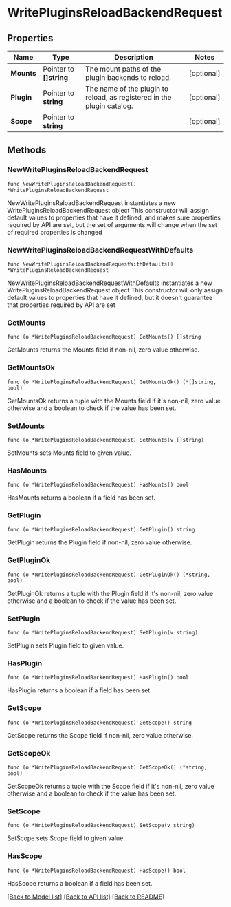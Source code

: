 # WritePluginsReloadBackendRequest


## Properties

Name | Type | Description | Notes
------------ | ------------- | ------------- | -------------
**Mounts** | Pointer to **[]string** | The mount paths of the plugin backends to reload. | [optional] 
**Plugin** | Pointer to **string** | The name of the plugin to reload, as registered in the plugin catalog. | [optional] 
**Scope** | Pointer to **string** |  | [optional] 



## Methods


### NewWritePluginsReloadBackendRequest

`func NewWritePluginsReloadBackendRequest() *WritePluginsReloadBackendRequest`

NewWritePluginsReloadBackendRequest instantiates a new WritePluginsReloadBackendRequest object
This constructor will assign default values to properties that have it defined,
and makes sure properties required by API are set, but the set of arguments
will change when the set of required properties is changed

### NewWritePluginsReloadBackendRequestWithDefaults

`func NewWritePluginsReloadBackendRequestWithDefaults() *WritePluginsReloadBackendRequest`

NewWritePluginsReloadBackendRequestWithDefaults instantiates a new WritePluginsReloadBackendRequest object
This constructor will only assign default values to properties that have it defined,
but it doesn't guarantee that properties required by API are set


### GetMounts

`func (o *WritePluginsReloadBackendRequest) GetMounts() []string`

GetMounts returns the Mounts field if non-nil, zero value otherwise.

### GetMountsOk

`func (o *WritePluginsReloadBackendRequest) GetMountsOk() (*[]string, bool)`

GetMountsOk returns a tuple with the Mounts field if it's non-nil, zero value otherwise
and a boolean to check if the value has been set.

### SetMounts

`func (o *WritePluginsReloadBackendRequest) SetMounts(v []string)`

SetMounts sets Mounts field to given value.


### HasMounts

`func (o *WritePluginsReloadBackendRequest) HasMounts() bool`

HasMounts returns a boolean if a field has been set.




### GetPlugin

`func (o *WritePluginsReloadBackendRequest) GetPlugin() string`

GetPlugin returns the Plugin field if non-nil, zero value otherwise.

### GetPluginOk

`func (o *WritePluginsReloadBackendRequest) GetPluginOk() (*string, bool)`

GetPluginOk returns a tuple with the Plugin field if it's non-nil, zero value otherwise
and a boolean to check if the value has been set.

### SetPlugin

`func (o *WritePluginsReloadBackendRequest) SetPlugin(v string)`

SetPlugin sets Plugin field to given value.


### HasPlugin

`func (o *WritePluginsReloadBackendRequest) HasPlugin() bool`

HasPlugin returns a boolean if a field has been set.




### GetScope

`func (o *WritePluginsReloadBackendRequest) GetScope() string`

GetScope returns the Scope field if non-nil, zero value otherwise.

### GetScopeOk

`func (o *WritePluginsReloadBackendRequest) GetScopeOk() (*string, bool)`

GetScopeOk returns a tuple with the Scope field if it's non-nil, zero value otherwise
and a boolean to check if the value has been set.

### SetScope

`func (o *WritePluginsReloadBackendRequest) SetScope(v string)`

SetScope sets Scope field to given value.


### HasScope

`func (o *WritePluginsReloadBackendRequest) HasScope() bool`

HasScope returns a boolean if a field has been set.









[[Back to Model list]](../README.md#documentation-for-models) [[Back to API list]](../README.md#documentation-for-api-endpoints) [[Back to README]](../README.md)


